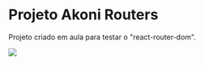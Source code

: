 # Projeto Akoni Routers

Projeto criado em aula para testar o "react-router-dom".

<img src="https://img.shields.io/badge/JavaScript-323330?style=for-the-badge&logo=javascript&logoColor=F7DF1E" />
